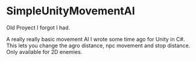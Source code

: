 # SimpleUnityMovementAI
Old Proyect I forgot I had.

A really really basic movement AI I wrote some time ago for Unity in C#.
This lets you change the agro distance, npc movement and stop distance.
Only available for 2D enemies.
